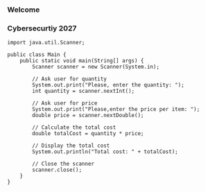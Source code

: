 ### Welcome

<!--
**ebower14/ebower14** is a ✨ _special_ ✨ repository because its `README.md` (this file) appears on your GitHub profile.

Here are some ideas to get you started:

- 🔭 I’m currently working on ...
- 🌱 I’m currently learning ...
- 👯 I’m looking to collaborate on ...
- 🤔 I’m looking for help with ...
- 💬 Ask me about ...
- 📫 How to reach me: ...
- 😄 Pronouns: ...
- ⚡ Fun fact: ...
-->
### Cybersecurtiy 2027


```
import java.util.Scanner;
 
public class Main {
    public static void main(String[] args) {
        Scanner scanner = new Scanner(System.in);
 
        // Ask user for quantity
        System.out.print("Please, enter the quantity: ");
        int quantity = scanner.nextInt();
 
        // Ask user for price
        System.out.print("Please,enter the price per item: ");
        double price = scanner.nextDouble();
 
        // Calculate the total cost
        double totalCost = quantity * price;
 
        // Display the total cost
        System.out.println("Total cost: " + totalCost);
 
        // Close the scanner
        scanner.close();
    }
}
 
```
